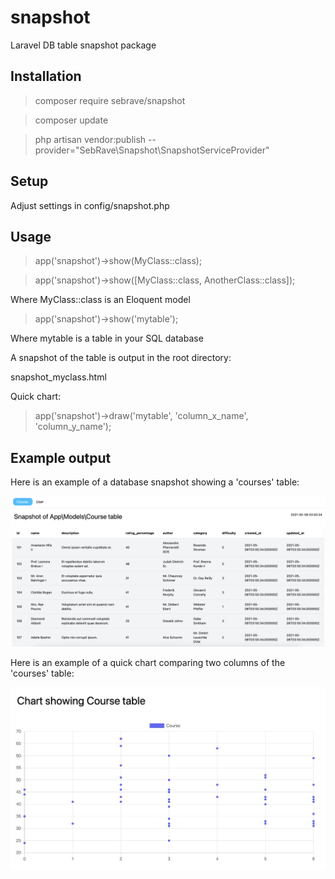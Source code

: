 # snapshot

Laravel DB table snapshot package


## Installation

> composer require sebrave/snapshot

> composer update

> php artisan vendor:publish --provider="SebRave\\Snapshot\\SnapshotServiceProvider"


## Setup

Adjust settings in config/snapshot.php


## Usage

> app('snapshot')->show(MyClass::class);  

> app('snapshot')->show([MyClass::class, AnotherClass::class]);      

Where MyClass::class is an Eloquent model

> app('snapshot')->show('mytable');      

Where mytable is a table in your SQL database

A snapshot of the table is output in the root directory:

snapshot_myclass.html

Quick chart:

> app('snapshot')->draw('mytable', 'column_x_name', 'column_y_name');

## Example output

Here is an example of a database snapshot showing a 'courses' table:

![Example snapshot](./docs/images/snapshot-example.png)

Here is an example of a quick chart comparing two columns of the 'courses' table:

![Example chart](./docs/images/chart-example.png)